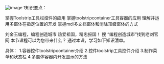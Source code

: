 ![image](https://github.com/user-attachments/assets/b0d4b416-7bbf-433e-998c-5b0210af31ce)
1知识要点：

掌握Toolstrip工具栏控件的应用
掌握toolstripcontainer工具容器的应用
理解并运用多窗体在指定位置的开发
掌握mdi多文档窗体和消除顶级窗体的方式

 刘金玉编程，编程创造城市
热爱祖国，精忠报国！
搜 “编程创造城市”找到老刘官网
本节课程可以为您带来什么？
通过本课，学习如下知识清单。

具体：
1.容器控件toolstripcontainer介绍
2.控件toolstrip工具控件介绍
3.制作菜单和状态栏
4.多窗体容器内开发显示的方法
